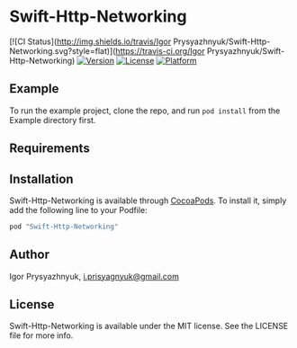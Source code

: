 # Swift-Http-Networking

[![CI Status](http://img.shields.io/travis/Igor Prysyazhnyuk/Swift-Http-Networking.svg?style=flat)](https://travis-ci.org/Igor Prysyazhnyuk/Swift-Http-Networking)
[![Version](https://img.shields.io/cocoapods/v/Swift-Http-Networking.svg?style=flat)](http://cocoapods.org/pods/Swift-Http-Networking)
[![License](https://img.shields.io/cocoapods/l/Swift-Http-Networking.svg?style=flat)](http://cocoapods.org/pods/Swift-Http-Networking)
[![Platform](https://img.shields.io/cocoapods/p/Swift-Http-Networking.svg?style=flat)](http://cocoapods.org/pods/Swift-Http-Networking)

## Example

To run the example project, clone the repo, and run `pod install` from the Example directory first.

## Requirements

## Installation

Swift-Http-Networking is available through [CocoaPods](http://cocoapods.org). To install
it, simply add the following line to your Podfile:

```ruby
pod "Swift-Http-Networking"
```

## Author

Igor Prysyazhnyuk, i.prisyagnyuk@gmail.com

## License

Swift-Http-Networking is available under the MIT license. See the LICENSE file for more info.

